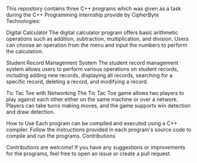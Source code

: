 This repository contains three C++ programs which was given as a task during the C++ Programming internship provide by CipherByte Technologies:

Digital Calculator
The digital calculator program offers basic arithmetic operations such as addition, subtraction, multiplication, and division. 
Users can choose an operation from the menu and input the numbers to perform the calculation.

Student Record Management System
The student record management system allows users to perform various operations on student records, including adding new records, 
displaying all records, searching for a specific record, deleting a record, and modifying a record.

Tic Tac Toe with Networking
The Tic Tac Toe game allows two players to play against each other either on the same machine or over a network. 
Players can take turns making moves, and the game supports win detection and draw detection.

How to Use
Each program can be compiled and executed using a C++ compiler. Follow the instructions provided in each program's source code to compile and run the programs.
Contributions

Contributions are welcome! If you have any suggestions or improvements for the programs, feel free to open an issue or create a pull request.
